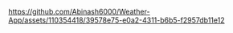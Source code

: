 

https://github.com/Abinash6000/Weather-App/assets/110354418/39578e75-e0a2-4311-b6b5-f2957db11e12

